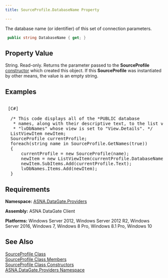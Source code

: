 ```yaml
---
title: SourceProfile.DatabaseName Property

---
```


The database name (or identifier) of this set of connection parameters.

```cs
 public string DatabaseName { get; }
```


## Property Value

String. Read-only. Returns the parameter passed to the **SourceProfile** [constructor](source-profile-constructors-main.html) which created this object. If this **SourceProfile** was instantiated by other means, the value is an empty string.
## Examples 

<pre class="prettyprint">
        <span class="lang">
 [C#] 
        </span>
  /* This code displays all of the *PUBLIC database
   * names, along with their descriptive text, to the list view
   * "lvDbNames" whose view is set to "View.Details". */
  ListViewItem newItem;
  SourceProfile currentProfile;
  foreach(string name in SourceProfile.GetNames(true))
  {
      currentProfile = new SourceProfile(name);
      newItem = new ListViewItem(currentProfile.DatabaseName);
      newItem.SubItems.Add(currentProfile.Text);
      lvDbNames.Items.Add(newItem);
  }</pre>

## Requirements

**Namespace:** [ ASNA.DataGate.Providers](datagate-providers-namespace.html) 

<span> **Assembly:** ASNA DataGate Client</span> 

<span> **Platforms:** Windows Server 2012, Windows Server 2012 R2, Windows Server 2016, Windows 7, Windows 8 Pro, Windows 8.1 Pro, Windows 10</span> 
## See Also


[SourceProfile Class](source-profile-class.html) <br />
[SourceProfile Class Members](source-profile-members.html)<br />
[SourceProfile Class Constructors](source-profile-constructors-main.html)<br />
[ASNA.DataGate.Providers Namespace](datagate-providers-namespace.html)

